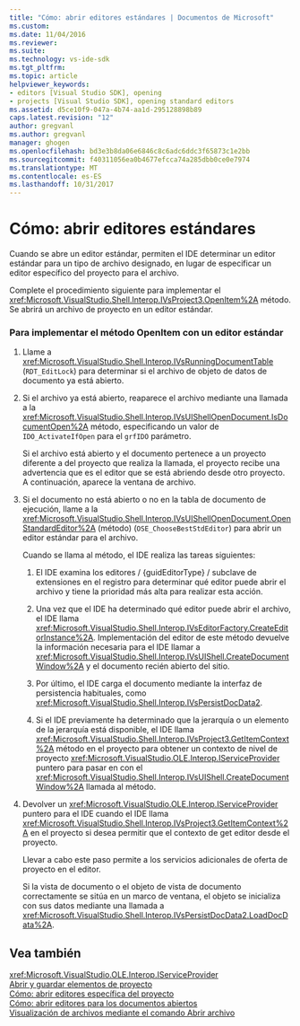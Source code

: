 ```yaml
---
title: "Cómo: abrir editores estándares | Documentos de Microsoft"
ms.custom: 
ms.date: 11/04/2016
ms.reviewer: 
ms.suite: 
ms.technology: vs-ide-sdk
ms.tgt_pltfrm: 
ms.topic: article
helpviewer_keywords:
- editors [Visual Studio SDK], opening
- projects [Visual Studio SDK], opening standard editors
ms.assetid: d5ce10f9-047a-4b74-aa1d-295128898b89
caps.latest.revision: "12"
author: gregvanl
ms.author: gregvanl
manager: ghogen
ms.openlocfilehash: bd3e3b8da06e6846c8c6adc6ddc3f65873c1e2bb
ms.sourcegitcommit: f40311056ea0b4677efcca74a285dbb0ce0e7974
ms.translationtype: MT
ms.contentlocale: es-ES
ms.lasthandoff: 10/31/2017
---
```

# <a name="how-to-open-standard-editors"></a>Cómo: abrir editores estándares
Cuando se abre un editor estándar, permiten el IDE determinar un editor estándar para un tipo de archivo designado, en lugar de especificar un editor específico del proyecto para el archivo.  
  
 Complete el procedimiento siguiente para implementar el <xref:Microsoft.VisualStudio.Shell.Interop.IVsProject3.OpenItem%2A> método. Se abrirá un archivo de proyecto en un editor estándar.  
  
### <a name="to-implement-the-openitem-method-with-a-standard-editor"></a>Para implementar el método OpenItem con un editor estándar  
  
1.  Llame a <xref:Microsoft.VisualStudio.Shell.Interop.IVsRunningDocumentTable> (`RDT_EditLock`) para determinar si el archivo de objeto de datos de documento ya está abierto.  
  
2.  Si el archivo ya está abierto, reaparece el archivo mediante una llamada a la <xref:Microsoft.VisualStudio.Shell.Interop.IVsUIShellOpenDocument.IsDocumentOpen%2A> método, especificando un valor de `IDO_ActivateIfOpen` para el `grfIDO` parámetro.  
  
     Si el archivo está abierto y el documento pertenece a un proyecto diferente a del proyecto que realiza la llamada, el proyecto recibe una advertencia que es el editor que se está abriendo desde otro proyecto. A continuación, aparece la ventana de archivo.  
  
3.  Si el documento no está abierto o no en la tabla de documento de ejecución, llame a la <xref:Microsoft.VisualStudio.Shell.Interop.IVsUIShellOpenDocument.OpenStandardEditor%2A> (método) (`OSE_ChooseBestStdEditor`) para abrir un editor estándar para el archivo.  
  
     Cuando se llama al método, el IDE realiza las tareas siguientes:  
  
    1.  El IDE examina los editores / {guidEditorType} / subclave de extensiones en el registro para determinar qué editor puede abrir el archivo y tiene la prioridad más alta para realizar esta acción.  
  
    2.  Una vez que el IDE ha determinado qué editor puede abrir el archivo, el IDE llama <xref:Microsoft.VisualStudio.Shell.Interop.IVsEditorFactory.CreateEditorInstance%2A>. Implementación del editor de este método devuelve la información necesaria para el IDE llamar a <xref:Microsoft.VisualStudio.Shell.Interop.IVsUIShell.CreateDocumentWindow%2A> y el documento recién abierto del sitio.  
  
    3.  Por último, el IDE carga el documento mediante la interfaz de persistencia habituales, como <xref:Microsoft.VisualStudio.Shell.Interop.IVsPersistDocData2>.  
  
    4.  Si el IDE previamente ha determinado que la jerarquía o un elemento de la jerarquía está disponible, el IDE llama <xref:Microsoft.VisualStudio.Shell.Interop.IVsProject3.GetItemContext%2A> método en el proyecto para obtener un contexto de nivel de proyecto <xref:Microsoft.VisualStudio.OLE.Interop.IServiceProvider> puntero para pasar en con el <xref:Microsoft.VisualStudio.Shell.Interop.IVsUIShell.CreateDocumentWindow%2A> llamada al método.  
  
4.  Devolver un <xref:Microsoft.VisualStudio.OLE.Interop.IServiceProvider> puntero para el IDE cuando el IDE llama <xref:Microsoft.VisualStudio.Shell.Interop.IVsProject3.GetItemContext%2A> en el proyecto si desea permitir que el contexto de get editor desde el proyecto.  
  
     Llevar a cabo este paso permite a los servicios adicionales de oferta de proyecto en el editor.  
  
     Si la vista de documento o el objeto de vista de documento correctamente se sitúa en un marco de ventana, el objeto se inicializa con sus datos mediante una llamada a <xref:Microsoft.VisualStudio.Shell.Interop.IVsPersistDocData2.LoadDocData%2A>.  
  
## <a name="see-also"></a>Vea también  
 <xref:Microsoft.VisualStudio.OLE.Interop.IServiceProvider>   
 [Abrir y guardar elementos de proyecto](../extensibility/internals/opening-and-saving-project-items.md)   
 [Cómo: abrir editores específica del proyecto](../extensibility/how-to-open-project-specific-editors.md)   
 [Cómo: abrir editores para los documentos abiertos](../extensibility/how-to-open-editors-for-open-documents.md)   
 [Visualización de archivos mediante el comando Abrir archivo](../extensibility/internals/displaying-files-by-using-the-open-file-command.md)